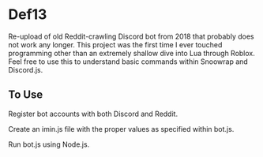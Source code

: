 # Def13
Re-upload of old Reddit-crawling Discord bot from 2018 that probably does not work any longer. 
This project was the first time I ever touched programming other than an extremely shallow dive into Lua through Roblox. 
Feel free to use this to understand basic commands within Snoowrap and Discord.js. 

## To Use
Register bot accounts with both Discord and Reddit.

Create an imin.js file with the proper values as specified within bot.js.

Run bot.js using Node.js.
